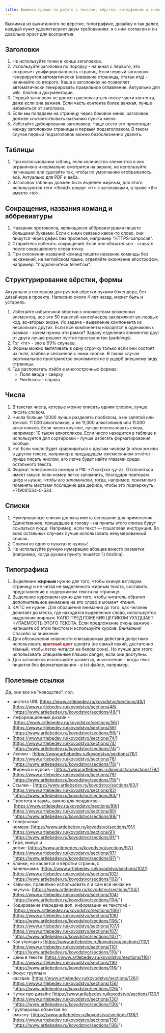 ```yaml
---
title: Выжимка правил по работе с текстом, вёрстке, интерфейсам и типографике
---
```


Выжимка из вычитанного по вёрстке, типографике, дизайну и так далее, каждый пункт удовлетворяет двум требованиям: я с ним согласен и он довольно прост для восприятия.

## Заголовки

1. Не используйте точки в конце заголовков.
2. Используйте заголовки по порядку - начиная с первого, это сохраняет унифицированность страниц. Если первый заголовок генерируется автоматически (название страницы, статьи итд) - начинайте со второго. Каша в заголовках не позволяет автоматически генерировать правильное оглавление. Актуально для wiki, блогов и документации.
3. Первый заголовок не должен располагаться _после_ части контента, даже если она важная. Если часть контента более важная, лучше избавиться от заголовка.
4. Если мы попадаем на страницу через боковое меню, заголовок должен соответствовать названию пункта меню.
5. Избегайте дублирования заголовков. Чаще всего это происходит между заголовком страницы и первым подзаголовком. В таком случае первый подзаголовок можно безболезненно удалить.

## Таблицы

1. При использовании таблиц, если количество элементов в них ограничено и нормально смотрится на экране, не используйте пагинацию или сделайте так, чтобы по умолчанию отображалось всё. Актуально для PDF и веба.
2. Заголовок таблицы должен быть выделен жирным, для этого используются теги \<thead> вокруг \<tr> с заголовками, а также \<th> вместо \<td>.

## Сокращения, названия команд и аббревиатуры

1. Названия протоколов, являющиеся аббревиатурами пишете большими буквами. Если с ними связано какое-то слово, они пишутся через дефис без пробелов, например "HTTPS-запросов".
2. Старайтесь избегать сокращений. Если оно обязательно - ставьте после сокращённого слова точку.
3. При склонении названий команд пишите название команды без искажений, на английском языке, отделяйте окончание апострофом, например: "подключитесь telnet'ом".

## Структурирование вёрстки, формы

Актуально в основном для ручной вёрстки руками бэкендера, без дизайнера в проекте. Написано около 4 лет назад, может быть и устарело.

1. Избегайте избыточной вёрстки с множеством вложенных элементов, все эти 50 панелей-контейнеров захламляют во-первых код, во-вторых экран. Их задача - выделение компонента из нескольких других. Если все компоненты находятся в одинаковых рамках - зачем нужны эти рамки? Задачу отделения элементов друг от друга лучше решает пустое пространство (paddings).
2. Тэг \<hr> - зло в 99% случаев.
3. Формы можно вытягивать в одну строчку только если они состоят из поля, лэйбла и связанной с ними кнопки. В таком случае вертикальное пространство экономится не в ущерб внешнему виду страницы.
4. Где располагать лэйбл в многострочных формах:
    * Поля ввода - сверху
    * Чекбоксы - справа

## Числа

1. В текстах числа, которые можно описать одним словом, лучше писать словом.
2. Числа больше 10000 лучше разделять пробелом, а не запятой или точкой: 11 000 алкоголиков, а не 11,000 алкоголиков или 11.000 алкоголиков. Если число круглое, лучше использовать слова, например: 10 тысяч алкоголиков. Если число находится в таблице и используется для сортировки - лучше избегать форматирования вообще.
3. Но! Если число будет сравниваться с другим числом (в этом же или в другом тексте, например в предыдущем ежемесячном отчёте) - лучше писать числом, его легче будет найти глазами среди остального текста.
4. Формат телефонного номера в РФ: +7(xxx)xxx-yy-zz. Отклоняться имеет смысл если номер легко запомнить, благодаря повторам цифр и _нужно, чтобы его запоминали_, тогда, например, приемлемо поменять местами последние два дефиса, чтобы это подчеркнуть. +7(900)534-0-534.

## Списки

1. Нумерованные списки должны иметь основание для применения. Единственное, пришедшее в голову - на пункты этого списка будут ссылаться люди. Например, если текст — пошаговая инструкция. Во всех остальных случаях лучше использовать ненумерованный список.
2. Списки из одного пункта не нужны!
3. Не используйте ручную нумерацию абзацев вместо разметки (например, когда руками пункту пишется 1) блабла).

## Типографика

1. Выделение **жирным** нужно для того, чтобы окинув взглядом страницу и не читая не выделенного жирным текста, составить представление о содержимом текста на странице.
2. Выделение курсивом нужно для того, чтобы читатель обратил дополнительное внимание на это слово _в момент чтения_.
3. КАПС не нужен. Для обращения внимания до того, как человек дочитает до места, где находится выделенное слово, используется выделение жирным. КАПС ПРЕДЛОЖЕНИЯ ЦЕЛИКОМ УХУДШАЕТ ЧИТАЕМОСТЬ ЭТОГО ТЕКСТА. Если предложение очень важное - напишите об этом текстом и используйте курсив: *Внимание!* Спасибо за внимание
4. Для обозначения опасности описываемых действий допустимо использовать **<span style="color: #b00;">красный цвет</span>** шрифта (не самый яркий, достаточно тёмный, чтобы легко читался на белом фоне). Но лучше для этого использовать специальные плашки danger, если они доступны.
5. Для заголовков используйте разметку, исключение - когда текст пишется без форматирования - в txt-файле, например.

## Полезные ссылки

Да, они все на "ководство", лол.

* чистота URL [https://www.artlebedev.ru/kovodstvo/sections/48/](https://www.artlebedev.ru/kovodstvo/sections/48/ "https://www.artlebedev.ru/kovodstvo/sections/48/")
* Информационный дизайн - [https://www.artlebedev.ru/kovodstvo/sections/56/](https://www.artlebedev.ru/kovodstvo/sections/56/ "https://www.artlebedev.ru/kovodstvo/sections/56/")
* [https://www.artlebedev.ru/kovodstvo/sections/74/](https://www.artlebedev.ru/kovodstvo/sections/74/ "https://www.artlebedev.ru/kovodstvo/sections/74/")
* Иконки - [https://www.artlebedev.ru/kovodstvo/sections/78/](https://www.artlebedev.ru/kovodstvo/sections/78/ "https://www.artlebedev.ru/kovodstvo/sections/78/")
* Жирный и курсив - [https://www.artlebedev.ru/kovodstvo/sections/79/](https://www.artlebedev.ru/kovodstvo/sections/79/ "https://www.artlebedev.ru/kovodstvo/sections/79/")
* Ссылки - [https://www.artlebedev.ru/kovodstvo/sections/83/](https://www.artlebedev.ru/kovodstvo/sections/83/ "https://www.artlebedev.ru/kovodstvo/sections/83/")
* Простота и заумь, важно для лендингов - [https://www.artlebedev.ru/kovodstvo/sections/89/](https://www.artlebedev.ru/kovodstvo/sections/89/ "https://www.artlebedev.ru/kovodstvo/sections/89/")
* Телефонные номера: [https://www.artlebedev.ru/kovodstvo/sections/91/](https://www.artlebedev.ru/kovodstvo/sections/91/ "https://www.artlebedev.ru/kovodstvo/sections/91/")
* Тире, минус и дефис: [https://www.artlebedev.ru/kovodstvo/sections/97/](https://www.artlebedev.ru/kovodstvo/sections/97/ "https://www.artlebedev.ru/kovodstvo/sections/97/")
* Бланки, но касается и вёрстки страниц с панельками: [https://www.artlebedev.ru/kovodstvo/sections/102/](https://www.artlebedev.ru/kovodstvo/sections/102/ "https://www.artlebedev.ru/kovodstvo/sections/102/")
* Кавычки, правильно использовать я и сам всё никак не научусь: [https://www.artlebedev.ru/kovodstvo/sections/104/](https://www.artlebedev.ru/kovodstvo/sections/104/ "https://www.artlebedev.ru/kovodstvo/sections/104/")
* Кодирование (передача доп. информации не текстом) - [https://www.artlebedev.ru/kovodstvo/sections/106/](https://www.artlebedev.ru/kovodstvo/sections/106/ "https://www.artlebedev.ru/kovodstvo/sections/106/")[https://www.artlebedev.ru/kovodstvo/sections/107/](https://www.artlebedev.ru/kovodstvo/sections/107/ "https://www.artlebedev.ru/kovodstvo/sections/107/")
* Как упрощать [https://www.artlebedev.ru/kovodstvo/sections/110/](https://www.artlebedev.ru/kovodstvo/sections/110/ "https://www.artlebedev.ru/kovodstvo/sections/110/")
* Цены в тексте: [https://www.artlebedev.ru/kovodstvo/sections/116/](https://www.artlebedev.ru/kovodstvo/sections/116/ "https://www.artlebedev.ru/kovodstvo/sections/116/")
* Фокус группы и кастдев: [https://www.artlebedev.ru/kovodstvo/sections/126/](https://www.artlebedev.ru/kovodstvo/sections/126/ "https://www.artlebedev.ru/kovodstvo/sections/126/")
* Чуток про дизайн: [https://www.artlebedev.ru/kovodstvo/sections/130/](https://www.artlebedev.ru/kovodstvo/sections/130/ "https://www.artlebedev.ru/kovodstvo/sections/130/")
* Группировка объектов по смыслу: [https://www.artlebedev.ru/kovodstvo/sections/136/](https://www.artlebedev.ru/kovodstvo/sections/136/ "https://www.artlebedev.ru/kovodstvo/sections/136/")

